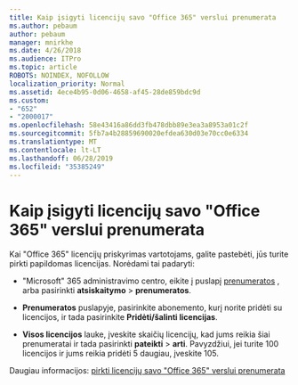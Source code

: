 ```yaml
---
title: Kaip įsigyti licencijų savo "Office 365" verslui prenumerata
ms.author: pebaum
author: pebaum
manager: mnirkhe
ms.date: 4/26/2018
ms.audience: ITPro
ms.topic: article
ROBOTS: NOINDEX, NOFOLLOW
localization_priority: Normal
ms.assetid: 4ece4b95-0d06-4658-af45-28de859bdc9d
ms.custom:
- "652"
- "2000017"
ms.openlocfilehash: 58e43416a86dd3fb478dbb89e3ea3a8953a01c2f
ms.sourcegitcommit: 5fb7a4b28859690020efdea630d03e70cc0e6334
ms.translationtype: MT
ms.contentlocale: lt-LT
ms.lasthandoff: 06/28/2019
ms.locfileid: "35385249"
---
```

# <a name="how-to-buy-licenses-for-your-office-365-business-subscription"></a>Kaip įsigyti licencijų savo "Office 365" verslui prenumerata

Kai "Office 365" licencijų priskyrimas vartotojams, galite pastebėti, jūs turite pirkti papildomas licencijas. Norėdami tai padaryti:
  
- "Microsoft" 365 administravimo centro, eikite į puslapį [prenumeratos]( https://go.microsoft.com/fwlink/p/?linkid=842054) , arba pasirinkti **atsiskaitymo** \> **prenumeratos**.

- **Prenumeratos** puslapyje, pasirinkite abonemento, kurį norite pridėti su licencijos, ir tada pasirinkite **Pridėti/šalinti licencijas**.

- **Visos licencijos** lauke, įveskite skaičių licencijų, kad jums reikia šiai prenumeratai ir tada pasirinkti **pateikti** \> **arti**. Pavyzdžiui, jei turite 100 licencijos ir jums reikia pridėti 5 daugiau, įveskite 105.

Daugiau informacijos: [pirkti licencijų savo "Office 365" verslui prenumerata](https://support.office.com/article/36081d8d-b3fa-4948-8c34-e217bba825e1)
  